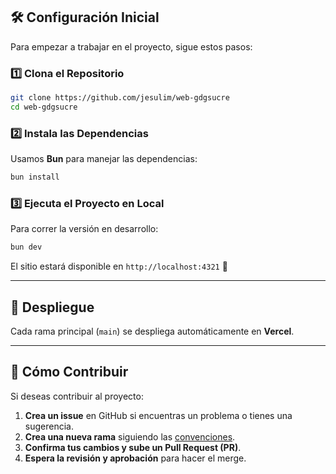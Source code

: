 ## 🛠️ Configuración Inicial

Para empezar a trabajar en el proyecto, sigue estos pasos:

### 1️⃣ Clona el Repositorio

```sh
git clone https://github.com/jesulim/web-gdgsucre
cd web-gdgsucre
```

### 2️⃣ Instala las Dependencias

Usamos **Bun** para manejar las dependencias:

```sh
bun install
```

### 3️⃣ Ejecuta el Proyecto en Local

Para correr la versión en desarrollo:

```sh
bun dev
```

El sitio estará disponible en `http://localhost:4321` 🎉

---

## 🚀 Despliegue

Cada rama principal (`main`) se despliega automáticamente en **Vercel**.

---

## 📢 Cómo Contribuir

Si deseas contribuir al proyecto:

1. **Crea un issue** en GitHub si encuentras un problema o tienes una sugerencia.
2. **Crea una nueva rama** siguiendo las [convenciones](/reference/branch).
3. **Confirma tus cambios y sube un Pull Request (PR)**.
4. **Espera la revisión y aprobación** para hacer el merge.